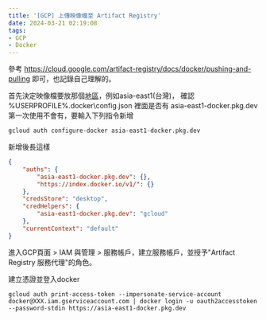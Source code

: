 ```yaml
---
title: '[GCP] 上傳映像檔至 Artifact Registry'
date: 2024-03-21 02:19:08
tags:
- GCP
- Docker
---
```

參考 https://cloud.google.com/artifact-registry/docs/docker/pushing-and-pulling 即可，也記錄自己理解的。
<!--more-->
首先決定映像檔要放那個[地區](https://cloud.google.com/artifact-registry/docs/repositories/repo-locations)，例如asia-east1(台灣)，
確認 %USERPROFILE%\.docker\config.json 裡面是否有 asia-east1-docker.pkg.dev
第一次使用不會有，要輸入下列指令新增
```sh
gcloud auth configure-docker asia-east1-docker.pkg.dev
```

新增後長這樣
```json
{
    "auths": {
        "asia-east1-docker.pkg.dev": {},
        "https://index.docker.io/v1/": {}
    },
    "credsStore": "desktop",
    "credHelpers": {
        "asia-east1-docker.pkg.dev": "gcloud"
    },
    "currentContext": "default"
}
```

進入GCP頁面 > IAM 與管理 > 服務帳戶，建立服務帳戶，並授予"Artifact Registry 服務代理"的角色。

建立憑證並登入docker
```
gcloud auth print-access-token --impersonate-service-account docker@XXX.iam.gserviceaccount.com | docker login -u oauth2accesstoken --password-stdin https://asia-east1-docker.pkg.dev
```